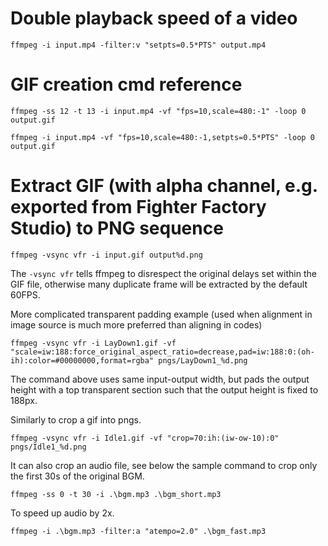 # Double playback speed of a video
```
ffmpeg -i input.mp4 -filter:v "setpts=0.5*PTS" output.mp4
```

# GIF creation cmd reference
```
ffmpeg -ss 12 -t 13 -i input.mp4 -vf "fps=10,scale=480:-1" -loop 0 output.gif
```

```
ffmpeg -i input.mp4 -vf "fps=10,scale=480:-1,setpts=0.5*PTS" -loop 0 output.gif
```

# Extract GIF (with alpha channel, e.g. exported from Fighter Factory Studio) to PNG sequence
```
ffmpeg -vsync vfr -i input.gif output%d.png
```

The `-vsync vfr` tells ffmpeg to disrespect the original delays set within the GIF file, otherwise many duplicate frame will be extracted by the default 60FPS.

More complicated transparent padding example (used when alignment in image source is much more preferred than aligning in codes) 
```
ffmpeg -vsync vfr -i LayDown1.gif -vf "scale=iw:188:force_original_aspect_ratio=decrease,pad=iw:188:0:(oh-ih):color=#00000000,format=rgba" pngs/LayDown1_%d.png
```

The command above uses same input-output width, but pads the output height with a top transparent section such that the output height is fixed to 188px. 

Similarly to crop a gif into pngs.
```
ffmpeg -vsync vfr -i Idle1.gif -vf "crop=70:ih:(iw-ow-10):0" pngs/Idle1_%d.png
```

It can also crop an audio file, see below the sample command to crop only the first 30s of the original BGM.
```
ffmpeg -ss 0 -t 30 -i .\bgm.mp3 .\bgm_short.mp3
```

To speed up audio by 2x.
```
ffmpeg -i .\bgm.mp3 -filter:a "atempo=2.0" .\bgm_fast.mp3
```
